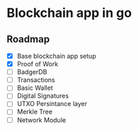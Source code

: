 # Blockchain app in go

## Roadmap

- [x] Base blockchain app setup
- [x] Proof of Work
- [ ] BadgerDB
- [ ] Transactions
- [ ] Basic Wallet
- [ ] Digital Signatures
- [ ] UTXO Persintance layer
- [ ] Merkle Tree
- [ ] Network Module
